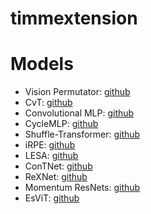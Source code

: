 # timmextension

# Models
- Vision Permutator: [github](https://github.com/Andrew-Qibin/VisionPermutator)
- CvT: [github](https://github.com/microsoft/CvT)
- Convolutional MLP: [github](https://github.com/SHI-Labs/Convolutional-MLPs)
- CycleMLP: [github](https://github.com/ShoufaChen/CycleMLP)
- Shuffle-Transformer: [github](https://github.com/mulinmeng/Shuffle-Transformer)
- iRPE: [github](https://github.com/microsoft/Cream)
- LESA: [github](https://github.com/Chenglin-Yang/LESA_classification)
- ConTNet: [github](https://github.com/yan-hao-tian/ConTNet)
- ReXNet: [github](https://github.com/clovaai/rexnet)
- Momentum ResNets: [github](https://github.com/michaelsdr/momentumnet)
- EsViT: [github](https://github.com/microsoft/esvit)
